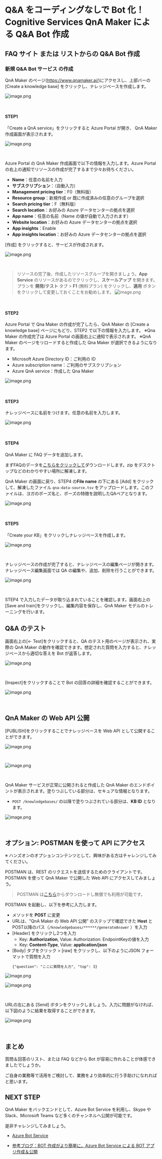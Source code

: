 # Q&A をコーディングなしで Bot 化！ Cognitive Services QnA Maker による Q&A Bot 作成

## FAQ サイト または リストからの Q&A Bot 作成

### 新規 Q&A Bot サービス の作成

QnA Maker のページ(https://www.qnamaker.ai/)にアクセスし、上部バーの [Create a knowledge base] をクリックし、ナレッジベースを作成します。

![image.png](images/lnowledgebaseheader.png)

&nbsp;

#### STEP1

「Create a QnA service」をクリックすると Azure Portal が開き、 QnA Maker 作成画面が表示されます。

![image.png](images/step1.png)

&nbsp;

Azure Portal の QnA Maker 作成画面で以下の情報を入力します。Azure Portal の右上の通知でリソースの作成が完了するまで少々お待ちください。

* **Name**：任意の名前を入力
* **サブスクリプション**：（自動入力）
* **Management pricing tier**：F0（無料版）
* **Resource group**：新規作成 or 既に作成済みの任意のグループを選択
* **Search pricing tier**：F（無料版）
* **Search location**：お好みの Azure データセンターの拠点を選択
* **App name**：任意の名前（Name の値が自動で入力されます）
* **Website location**：お好みの Azure データセンターの拠点を選択
* **App insights**：Enable
* **App insights location**：お好みの Azure データセンターの拠点を選択

[作成] をクリックすると、サービスが作成されます。

![image.png](images/createqnamaker.png)

&nbsp;

> リソースの完了後、作成したリソースグループを開きましょう。**App Service** のリソースがあるのでクリックし、**スケールアップ** を開きます。プランを **開発/テスト** タブ > **F1** (無料プラン) をクリックし、**適用** ボタンをクリックして変更しておくことをお勧めします。
> ![image.png](images/appservice-plan.png)

&nbsp;

#### STEP2

Azure Portal で Qna Maker の作成が完了したら、QnA Maker の [Create a knowledge base] ページにもどり、STEP2 で以下の情報を入力します。
※Qna Maker の作成完了は Azure Portal の画面右上に通知で表示されます。
※QnA Maker のページをリロードすると作成した Qna Maker が選択できるようになります。

* Microsoft Azure Directory ID：ご利用の ID
* Azure subscription name：ご利用のサブスクリプション
* Azure QnA service：作成した Qna Maker

![image.png](images/step2.png)

&nbsp;

#### STEP3

ナレッジベースに名前をつけます。任意の名前を入力します。

![image.png](images/step3.png)

&nbsp;

#### STEP4

QnA Maker に FAQ データを追加します。

まずFAQのデータを[こちらをクリックして](https://github.com/beachside-project/qna-maker-hands-on/raw/master/qna-data-source.zip)ダウンロードします。zip をデスクトップなどのわかりやすい場所に解凍します。

QnA Maker の画面に戻り、STEP4 の**File name** の下にある [Add] をクリックして、解凍したファイル `qna-data-source.tsv` をアップロードします。このファイルは、ヨガのポーズ名と、ポーズの特徴を説明したQAペアとなります。

![image.png](images/step4-2.png)

&nbsp;

#### STEP5

「Create your KB」をクリックしナレッジベースを作成します。

![image.png](images/step5.PNG)

&nbsp;

ナレッジベースの作成が完了すると、ナレッジベースの編集ページが開きます。ナレッジベース編集画面では QA の編集や、追加、削除を行うことができます。

![image.png](images/myknowledgebase2.png)

&nbsp;

STEP4 で入力したデータが取り込まれていることを確認します。画面右上の[Save and train]をクリックし、編集内容を保存し、QnA Maker モデルのトレーニングを行います。

## Q&A のテスト

画面右上の[← Test]をクリックすると、QA のテスト用のページが表示され、実際の QnA Maker の動作を確認できます。想定された質問を入力すると、ナレッジベースから適切な答えを Bot が返答します。

![image.png](images/tests2.png)

&nbsp;

[Inspect]をクリックすることで Bot の回答の詳細を確認することができます。

![image.png](images/test-detail2.png)

&nbsp;

## QnA Maker の Web API 公開

[PUBLISH]をクリックすることでナレッジベースを Web API として公開することができます。

![image.png](images/publish1.png)

&nbsp;

![image.png](images/publish.png)

&nbsp;

QnA Maker サービスが正常に公開されると作成した QnA Maker のエンドポイントが表示されます。塗りつぶしている部分は、セキュアな情報となります。

- `POST /knowledgebases/` の以降で塗りつぶされている部分は、**KB ID** となります。

![image.png](images/complete2.png)

&nbsp;

## オプション: POSTMAN を使って API にアクセス

※ ハンズオンのオプションコンテンツとして、興味がある方はチャレンジしてみてください。

POSTMAN は、REST のリクエストを送信するためのクライアントです。POSTMAN を使って QnA Maker で公開した Web API にアクセスしてみましょう。

> POSTMAN は[こちら](https://www.getpostman.com/downloads/)からダウンロードし無償でも利用が可能です。

POSTMAN を起動し、以下を参考に入力します。

- メソッドを **POST** に変更
- URLは、"QnA Maker の Web API 公開" のステップで確認できた **Host** と POST以降のパス（`/knowledgebases/******/generateAnswer` ）を入力
- [Header] をクリックし2つを入力
  - Key: **Authorization**, Value: Authorization: EndpointKeyの値を入力
  - Key: **Content-Type**, Value: **application/json**
- [Body] タブをクリック > [raw] をクリックし、以下のようにJSON フォーマットで質問を入力
  ```
  {"question": "ここに質問を入力", "top": 3}
  ```
  
![image.png](images/postman1.png)

![image.png](images/postman2.png)

&nbsp;

URLの左にある [Send] ボタンをクリックしましょう。入力に問題がなければ、以下図のように結果を取得することができます。

![image.png](images/postman3.png)

&nbsp;


## まとめ

質問＆回答のリスト、または FAQ などから Bot が容易に作れることが体感できましたでしょうか。

ご自身の業務等で活用をご検討して、業務をより効率的に行う手助けになれればと思います。

## NEXT STEP

QnA Maker をバックエンドとして、Azure Bot Service を利用し、Skype や Slack、Microsoft Teams など多くのチャンネルへ公開が可能です。

是非チャレンジしてみましょう。

* [Azure Bot Service](https://azure.microsoft.com/ja-jp/services/bot-service/)

* [参考ブログ：BOT 作成がより簡単に。Azure Bot Service による BOT アプリ作成＆公開](https://blogs.msdn.microsoft.com/bluesky/2016/11/16/how-to-create-publish-bot-using-azure-bot-service/)
